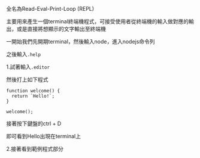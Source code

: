 全名為Read-Eval-Print-Loop (REPL)

主要用來產生一個terminal終端機程式，可接受使用者從終端機的輸入做對應的輸出，或是直接將想顯示的文字輸出至終端機


一開始我們先開期terminal，然後輸入node，進入nodejs命令列

之後輸入`.help`

1.試著輸入`.editor`

然後打上如下程式

```
function welcome() {
  return `Hello!`;
}

welcome();
```
接著按下鍵盤的ctrl + D

即可看到Hello出現在terminal上

2.接著看到範例程式部分